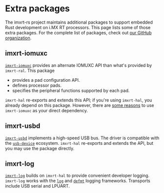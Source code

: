 # Extra packages

The imxrt-rs project maintains additional packages to support embedded Rust
development on i.MX RT processors. This page lists some of those extra packages.
For the complete list of packages, check out [our GitHub
organization](https://github.com/imxrt-rs).

## imxrt-iomuxc

[`imxrt-iomuxc`](https://github.com/imxrt-rs/imxrt-iomuxc) provides an alternate
IOMUXC API than what's provided by `imxrt-ral`. This package

-   provides a pad configuration API.
-   defines processor pads.
-   specifies the peripheral functions supported by each pad.

`imxrt-hal` re-exports and extends this API; if you're using `imxrt-hal`, you
already depend on this package. However, there are [some
reasons](./bsp.md#renaming-pads) to use `imxrt-iomuxc` as your direct
dependency.

## imxrt-usbd

[`imxrt-usbd`](https://github.com/imxrt-rs/imxrt-usbd) implements a high-speed
USB bus. The driver is compatible with the
[`usb-device`](https://crates.io/crates/usb-device) ecosystem. `imxrt-hal`
re-exports and extends the API, but you may use the package directly.

## imxrt-log

[`imxrt-log`](https://github.com/imxrt-rs/imxrt-hal) builds on `imxrt-hal` to
provide convenient developer logging. `imxrt-log` works with the
[`log`](https://crates.io/crates/log) and
[`defmt`](https://crates.io/crates/defmt) logging frameworks. Transports include
USB serial and LPUART.
